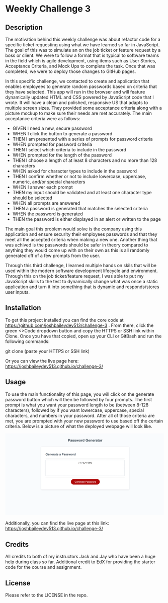 # Weekly Challenge 3

## Description

The motivation behind this weekly challenge was about refactor code for a specific ticket requesting using what we have learned so far in JavaScript. The goal of this was to simulate an on the job ticket or feature request by a boss or client. We were to follow a format that is typical to software teams in the field which is agile development, using items such as User Stories, Acceptance Criteria, and Mock Ups to complete the task. Once that was completed, we were to deploy those changes to GitHub pages. 

In this specific challenge, we contacted  to create and application that enables employees to generate random passwords based on criteria that they have selected. This app will run in the browser and will feature dynamically updated HTML and CSS powered by JavaScript code that I wrote. It will have a clean and polished, responsive US that adapts to multiple screen sizes. They provided some acceptance criteria along with a picture mockup to make sure their needs are met accurately. The main acceptance criteria were as follows:

- GIVEN I need a new, secure password
- WHEN I click the button to generate a password
- THEN I am presented with a series of prompts for password criteria
- WHEN prompted for password criteria
- THEN I select which criteria to include in the password
- WHEN prompted for the length of the password
- THEN I choose a length of at least 8 characters and no more than 128 characters
- WHEN asked for character types to include in the password
- THEN I confirm whether or not to include lowercase, uppercase, numeric, and/or special characters
- WHEN I answer each prompt
- THEN my input should be validated and at least one character type should be selected
- WHEN all prompts are answered
- THEN a password is generated that matches the selected criteria
- WHEN the password is generated
- THEN the password is either displayed in an alert or written to the page

The main goal this problem would solve is the company using this application and ensure security their employees passwords and that they meet all the accepted criteria when making a new one. Another thing that was achived is the passwords should be safer in theory compared to anything they would come up with on their own as this is all randomly generated off of a few prompts from the user. 

Through this third challenge, I learned multiple hands on skils that will be used within the modern software development lifecycle and environment. Through this on the job ticket/feature request, I was able to put my JavaScript skills to the test to dynamically change what was once a static application and turn it into something that is dynamic and responds/stores user inputs. 

## Installation

To get this project installed you can find the core code at https://github.com/joshbaileydev513/challenge-3 . From there, click the green <>Code dropdown button and copy the HTTPS or SSH link within Clone. Once you have that copied, open up your CLI or GitBash and run the following commands:

git clone (paste your HTTPS or SSH link)

Or you can view the live page here: https://joshbaileydev513.github.io/challenge-3/

## Usage

To use the main functionality of this page, you will click on the generate password button which will then be followed by four prompts. The first prompt is what you want your password length to be (between 8-128 characters), followed by if you want lowercase, uppercase, special characters, and numbers in your password. After all of those criteria are met, you are prompted with your new password to use based off the certain criteria. Below is a picture of what the deployed webpage will look like. 

![alt text](assets/deployedPWgenerator.PNG)

Additionally, you can find the live page at this link: https://joshbaileydev513.github.io/challenge-3/

## Credits

All credits to both of my instructors Jack and Jay who have been a huge help during class so far. Additional credit to EdX for providing the starter code for the course and assignment. 

## License

Please refer to the LICENSE in the repo.

